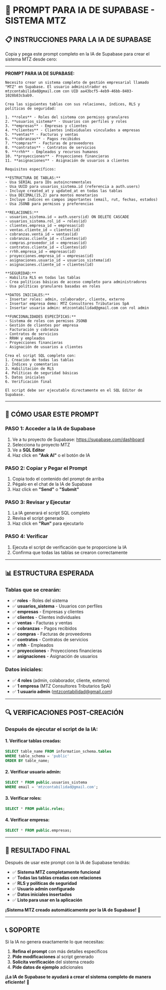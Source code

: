 # 🤖 PROMPT PARA IA DE SUPABASE - SISTEMA MTZ

## 📋 INSTRUCCIONES PARA LA IA DE SUPABASE

Copia y pega este prompt completo en la IA de Supabase para crear el sistema MTZ desde cero:

---

**PROMPT PARA IA DE SUPABASE:**

```
Necesito crear un sistema completo de gestión empresarial llamado "MTZ" en Supabase. El usuario administrador es mtzcontabilidad@gmail.com con UID aa43bcf5-4eb9-46bb-8403-1028b83cbab9.

Crea las siguientes tablas con sus relaciones, índices, RLS y políticas de seguridad:

1. **roles** - Roles del sistema con permisos granulares
2. **usuarios_sistema** - Usuarios con perfiles y roles
3. **empresas** - Empresas y clientes
4. **clientes** - Clientes individuales vinculados a empresas
5. **ventas** - Facturas y ventas
6. **cobranzas** - Pagos recibidos
7. **compras** - Facturas de proveedores
8. **contratos** - Contratos de servicios
9. **rrhh** - Empleados y recursos humanos
10. **proyecciones** - Proyecciones financieras
11. **asignaciones** - Asignación de usuarios a clientes

Requisitos específicos:

**ESTRUCTURA DE TABLAS:**
- Usa SERIAL para IDs autoincrementales
- Usa UUID para usuarios_sistema.id (referencia a auth.users)
- Incluye created_at y updated_at en todas las tablas
- Usa DECIMAL(15,2) para montos monetarios
- Incluye índices en campos importantes (email, rut, fechas, estados)
- Usa JSONB para permisos y preferencias

**RELACIONES:**
- usuarios_sistema.id → auth.users(id) ON DELETE CASCADE
- usuarios_sistema.rol_id → roles(id)
- clientes.empresa_id → empresas(id)
- ventas.cliente_id → clientes(id)
- cobranzas.venta_id → ventas(id)
- cobranzas.cliente_id → clientes(id)
- compras.proveedor_id → empresas(id)
- contratos.cliente_id → clientes(id)
- rrhh.empresa_id → empresas(id)
- proyecciones.empresa_id → empresas(id)
- asignaciones.usuario_id → usuarios_sistema(id)
- asignaciones.cliente_id → clientes(id)

**SEGURIDAD:**
- Habilita RLS en todas las tablas
- Crea políticas básicas de acceso completo para administradores
- Usa políticas granulares basadas en roles

**DATOS INICIALES:**
- Insertar roles: admin, colaborador, cliente, externo
- Insertar empresa demo: MTZ Consultores Tributarios SpA
- Insertar usuario admin: mtzcontabilidad@gmail.com con rol admin

**FUNCIONALIDADES ESPECÍFICAS:**
- Sistema de roles con permisos JSONB
- Gestión de clientes por empresa
- Facturación y cobranza
- Contratos de servicios
- RRHH y empleados
- Proyecciones financieras
- Asignación de usuarios a clientes

Crea el script SQL completo con:
1. Creación de todas las tablas
2. Índices y comentarios
3. Habilitación de RLS
4. Políticas de seguridad básicas
5. Datos iniciales
6. Verificación final

El script debe ser ejecutable directamente en el SQL Editor de Supabase.
```

---

## 🎯 CÓMO USAR ESTE PROMPT

### **PASO 1: Acceder a la IA de Supabase**

1. Ve a tu proyecto de Supabase: https://supabase.com/dashboard
2. Selecciona tu proyecto MTZ
3. Ve a **SQL Editor**
4. Haz click en **"Ask AI"** o el botón de IA

### **PASO 2: Copiar y Pegar el Prompt**

1. Copia todo el contenido del prompt de arriba
2. Pégalo en el chat de la IA de Supabase
3. Haz click en **"Send"** o **"Submit"**

### **PASO 3: Revisar y Ejecutar**

1. La IA generará el script SQL completo
2. Revisa el script generado
3. Haz click en **"Run"** para ejecutarlo

### **PASO 4: Verificar**

1. Ejecuta el script de verificación que te proporcione la IA
2. Confirma que todas las tablas se crearon correctamente

---

## 📊 ESTRUCTURA ESPERADA

### **Tablas que se crearán:**

- ✅ **roles** - Roles del sistema
- ✅ **usuarios_sistema** - Usuarios con perfiles
- ✅ **empresas** - Empresas y clientes
- ✅ **clientes** - Clientes individuales
- ✅ **ventas** - Facturas y ventas
- ✅ **cobranzas** - Pagos recibidos
- ✅ **compras** - Facturas de proveedores
- ✅ **contratos** - Contratos de servicios
- ✅ **rrhh** - Empleados
- ✅ **proyecciones** - Proyecciones financieras
- ✅ **asignaciones** - Asignación de usuarios

### **Datos iniciales:**

- ✅ **4 roles** (admin, colaborador, cliente, externo)
- ✅ **1 empresa** (MTZ Consultores Tributarios SpA)
- ✅ **1 usuario admin** (mtzcontabilidad@gmail.com)

---

## 🔍 VERIFICACIONES POST-CREACIÓN

### **Después de ejecutar el script de la IA:**

#### **1. Verificar tablas creadas:**

```sql
SELECT table_name FROM information_schema.tables
WHERE table_schema = 'public'
ORDER BY table_name;
```

#### **2. Verificar usuario admin:**

```sql
SELECT * FROM public.usuarios_sistema
WHERE email = 'mtzcontabilidad@gmail.com';
```

#### **3. Verificar roles:**

```sql
SELECT * FROM public.roles;
```

#### **4. Verificar empresa:**

```sql
SELECT * FROM public.empresas;
```

---

## 🎉 RESULTADO FINAL

Después de usar este prompt con la IA de Supabase tendrás:

- ✅ **Sistema MTZ completamente funcional**
- ✅ **Todas las tablas creadas con relaciones**
- ✅ **RLS y políticas de seguridad**
- ✅ **Usuario admin configurado**
- ✅ **Datos iniciales insertados**
- ✅ **Listo para usar en la aplicación**

**¡Sistema MTZ creado automáticamente por la IA de Supabase!** 🚀

---

## 📞 SOPORTE

Si la IA no genera exactamente lo que necesitas:

1. **Refina el prompt** con más detalles específicos
2. **Pide modificaciones** al script generado
3. **Solicita verificación** del sistema creado
4. **Pide datos de ejemplo** adicionales

**¡La IA de Supabase te ayudará a crear el sistema completo de manera eficiente!** 🤖

